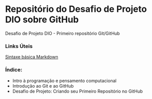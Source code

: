 # Repositório do Desafio de Projeto DIO sobre GitHub
Desafio de Projeto DIO - Primeiro repositório Git/GitHub

### Links Úteis
[Sintaxe básica Markdown](https://www.markdownguide.org/cheat-sheet/)

### Índice:
 - Intro à programação e pensamento computacional
 - Introdução ao Git e ao GitHub
 - Desafio de Projeto: Criando seu Primeiro Repositório no GitHub
